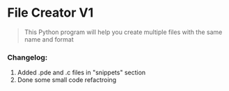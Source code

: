 # File Creator V1
   > This Python program will help you create multiple files with the same name and format   

### Changelog:
1. Added .pde and .c files in "snippets" section
2. Done some small code refactroing
